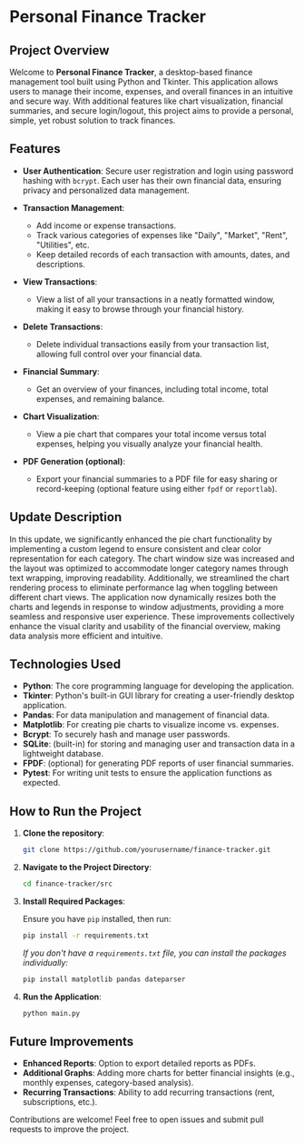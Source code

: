 # Personal Finance Tracker

## Project Overview

Welcome to **Personal Finance Tracker**, a desktop-based finance management tool built using Python and Tkinter. This application allows users to manage their income, expenses, and overall finances in an intuitive and secure way. With additional features like chart visualization, financial summaries, and secure login/logout, this project aims to provide a personal, simple, yet robust solution to track finances.

## Features

- **User Authentication**: Secure user registration and login using password hashing with `bcrypt`. Each user has their own financial data, ensuring privacy and personalized data management.
  
- **Transaction Management**:
  - Add income or expense transactions.
  - Track various categories of expenses like "Daily", "Market", "Rent", "Utilities", etc.
  - Keep detailed records of each transaction with amounts, dates, and descriptions.
  
- **View Transactions**: 
  - View a list of all your transactions in a neatly formatted window, making it easy to browse through your financial history.

- **Delete Transactions**: 
  - Delete individual transactions easily from your transaction list, allowing full control over your financial data.

- **Financial Summary**:
  - Get an overview of your finances, including total income, total expenses, and remaining balance.
  
- **Chart Visualization**: 
  - View a pie chart that compares your total income versus total expenses, helping you visually analyze your financial health.

- **PDF Generation (optional)**:
  - Export your financial summaries to a PDF file for easy sharing or record-keeping (optional feature using either `fpdf` or `reportlab`).

## Update Description

In this update, we significantly enhanced the pie chart functionality by implementing a custom legend to ensure consistent and clear color representation for each category. The chart window size was increased and the layout was optimized to accommodate longer category names through text wrapping, improving readability. Additionally, we streamlined the chart rendering process to eliminate performance lag when toggling between different chart views. The application now dynamically resizes both the charts and legends in response to window adjustments, providing a more seamless and responsive user experience. These improvements collectively enhance the visual clarity and usability of the financial overview, making data analysis more efficient and intuitive.

## Technologies Used

- **Python**: The core programming language for developing the application.
- **Tkinter**: Python's built-in GUI library for creating a user-friendly desktop application.
- **Pandas**: For data manipulation and management of financial data.
- **Matplotlib**: For creating pie charts to visualize income vs. expenses.
- **Bcrypt**: To securely hash and manage user passwords.
- **SQLite**: (built-in) for storing and managing user and transaction data in a lightweight database.
- **FPDF**: (optional) for generating PDF reports of user financial summaries.
- **Pytest**: For writing unit tests to ensure the application functions as expected.
  
## How to Run the Project

1. **Clone the repository**:
    ```bash
    git clone https://github.com/yourusername/finance-tracker.git
    ```

2. **Navigate to the Project Directory**:
    ```bash
    cd finance-tracker/src
    ```

3. **Install Required Packages**:
   
   Ensure you have `pip` installed, then run:
    ```bash
    pip install -r requirements.txt
    ```
   
   *If you don't have a `requirements.txt` file, you can install the packages individually:*
    ```bash
    pip install matplotlib pandas dateparser
    ```

4. **Run the Application**:
    ```bash
    python main.py
    ```

## Future Improvements

- **Enhanced Reports**: Option to export detailed reports as PDFs.
- **Additional Graphs**: Adding more charts for better financial insights (e.g., monthly expenses, category-based analysis).
- **Recurring Transactions**: Ability to add recurring transactions (rent, subscriptions, etc.).

Contributions are welcome! Feel free to open issues and submit pull requests to improve the project.
